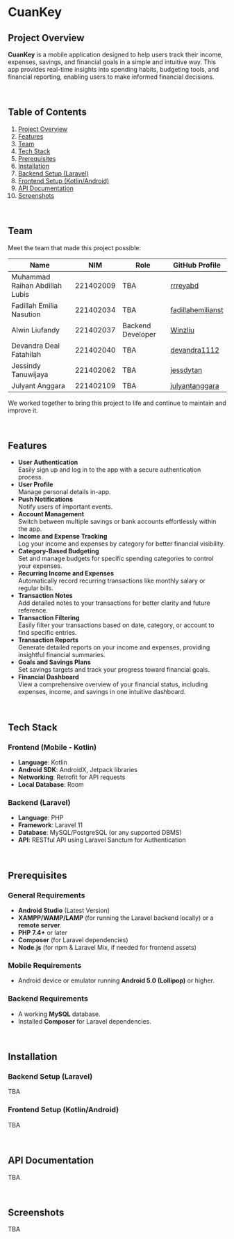 # CuanKey

## Project Overview

**CuanKey** is a mobile application designed to help users track their income, expenses, savings, and financial goals in a simple and intuitive way. This app provides real-time insights into spending habits, budgeting tools, and financial reporting, enabling users to make informed financial decisions.

<br>

## Table of Contents
1. [Project Overview](#project-overview)
2. [Features](#features)
3. [Team](#team)
4. [Tech Stack](#tech-stack)
5. [Prerequisites](#prerequisites)
6. [Installation](#installation)
7. [Backend Setup (Laravel)](#backend-setup-laravel)
8. [Frontend Setup (Kotlin/Android)](#frontend-setup-kotlinandroid)
9. [API Documentation](#api-documentation)
10. [Screenshots](#screenshots)

<br>

## Team

Meet the team that made this project possible:

| Name                            | NIM         | Role                | GitHub Profile                                            |
| ------------------------------- | ----------- | ------------------- | --------------------------------------------------------- |
| Muhammad Raihan Abdillah Lubis  | 221402009   | TBA                 | [rrreyabd](https://github.com/rrreyabd)                   |
| Fadillah Emilia Nasution        | 221402034   | TBA                 | [fadillahemilianst](https://github.com/fadillahemilianst) |
| Alwin Liufandy                  | 221402037   | Backend Developer   | [Winzliu](https://github.com/Winzliu)                     |
| Devandra Deal Fatahilah         | 221402040   | TBA                 | [devandra1112](https://github.com/devandra1112)           |
| Jessindy Tanuwijaya             | 221402062   | TBA                 | [jessdytan](https://github.com/jessdytan)                 |
| Julyant Anggara                 | 221402109   | TBA                 | [julyantanggara](https://github.com/julyantanggara)       |

We worked together to bring this project to life and continue to maintain and improve it.

<br>

## Features
- **User Authentication** <br> 
Easily sign up and log in to the app with a secure authentication process.
- **User Profile** <br> 
Manage personal details in-app.
- **Push Notifications** <br> 
Notify users of important events.
- **Account Management** <br> 
Switch between multiple savings or bank accounts effortlessly within the app.
- **Income and Expense Tracking** <br> 
Log your income and expenses by category for better financial visibility.
- **Category-Based Budgeting** <br> 
Set and manage budgets for specific spending categories to control your expenses.
- **Recurring Income and Expenses** <br> 
Automatically record recurring transactions like monthly salary or regular bills.
- **Transaction Notes** <br> 
Add detailed notes to your transactions for better clarity and future reference.
- **Transaction Filtering** <br> 
Easily filter your transactions based on date, category, or account to find specific entries.
- **Transaction Reports** <br> 
Generate detailed reports on your income and expenses, providing insightful financial summaries.
- **Goals and Savings Plans** <br> 
Set savings targets and track your progress toward financial goals.
- **Financial Dashboard** <br> 
View a comprehensive overview of your financial status, including expenses, income, and savings in one intuitive dashboard.

<br>

## Tech Stack

### Frontend (Mobile - Kotlin)
- **Language**: Kotlin
- **Android SDK**: AndroidX, Jetpack libraries
- **Networking**: Retrofit for API requests
- **Local Database**: Room

### Backend (Laravel)
- **Language**: PHP
- **Framework**: Laravel 11
- **Database**: MySQL/PostgreSQL (or any supported DBMS)
- **API**: RESTful API using Laravel Sanctum for Authentication

<br>

## Prerequisites

### General Requirements
- **Android Studio** (Latest Version)
- **XAMPP/WAMP/LAMP** (for running the Laravel backend locally) or a **remote server**.
- **PHP 7.4+** or later
- **Composer** (for Laravel dependencies)
- **Node.js** (for npm & Laravel Mix, if needed for frontend assets)

### Mobile Requirements
- Android device or emulator running **Android 5.0 (Lollipop)** or higher.
  
### Backend Requirements
- A working **MySQL** database.
- Installed **Composer** for Laravel dependencies.

<br>

## Installation

### Backend Setup (Laravel)

TBA

### Frontend Setup (Kotlin/Android)

TBA

<br>

## API Documentation

TBA

<br>

## Screenshots

TBA
